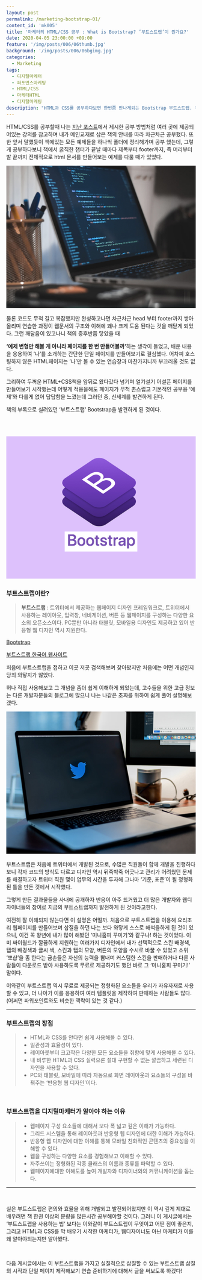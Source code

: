 ```yaml
---
layout: post
permalink: /marketing-bootstrap-01/
content_id: 'mk005'
title: '마케터의 HTML/CSS 공부 : What is Bootstrap? ’부트스트랩’이 뭔가요?'
date: 2020-04-05 23:00:00 +09:00
feature: '/img/posts/006/06thumb.jpg'
background: '/img/posts/006/06bgimg.jpg'
categories:
  - Marketing
tags:
  - 디지털마케터
  - 퍼포먼스마케팅
  - HTML/CSS
  - 마케터HTML
  - 디지털마케팅
description: "HTML과 CSS를 공부하다보면 한번쯤 만나게되는 Bootstrap 부트스트랩. 부트스트랩은 무엇이며 디지털마케터에게 부트스트랩의 의미는 무엇인지 알아보자."
---
```


 HTML/CSS를 공부할때 나는 [지난 포스트](https://have-been.com/marketing-HTML-02/)에서 제시한 공부 방법처럼 여러 곳에 제공되어있는 강의를 참고하며 내가 메인교재로 삼은 책의 안내를 따라 차근차근 공부했다. 또한 앞서 말했듯이 책에있는 모든 예제들을 하나씩 폴더에 정리해가며 공부 했는데, 그렇게 공부하다보니 책에서 굵직한 챕터가 끝날 때마다 제목부터 footer까지, 즉 머리부터 발 끝까지 전체적으로 html 문서를 만들어보는 예제를 다룰 때가 있었다.

![html이미지](/img/posts/006/01.jpg)

 물론 코드도 무척 길고 복잡했지만 완성하고나면 차근차근 head 부터 footer까지 쌓아 올리며 연습한 과정이 웹문서의 구조와 이해에 꽤나 크게 도움 된다는 것을 깨닫게 되었다. 그런 깨달음이 있고나니 책의 중후반쯤 닿았을 때

<B>‘예제 변형만 해볼 게 아니라 페이지를 한 번 만들어볼까'</b>하는 생각이 들었고, 배운 내용을 응용하여 ‘나’를 소개하는 간단한 단일 페이지를 만들어보기로 결심했다. 어차피 호스팅하지 않은 HTML페이지는 ‘나’만 볼 수 있는 연습장과 마찬가지니까 부끄러울 것도 없다.

 그리하여 두꺼운 HTML+CSS책을 앞뒤로 왔다갔다 넘기며 얼기설기 어설픈 페이지를 만들어보기 시작했는데 어떻게 적용을해도 페이지가 무척 촌스럽고 기본적인 공부용 ‘예제’와 다를게 없어 답답함을 느꼈는데 그러던 중, 신세계를 발견하게 된다.

책의 부록으로 실려있던 ‘부트스트랩’ Bootstrap을 발견하게 된 것이다.

<br>

<br>

![html이미지](/img/posts/006/02.jpg)

<h3>부트스트랩이란?</h3>

> <b>부트스트랩</b> : 트위터에서 제공하는 웹페이지 디자인 프레임워크로, 트위터에서 사용하는 레이아웃, 입력창, 네비게이션, 버튼 등 웹페이지를 구성하는 다양한 요소의 오픈소스이다. PC뿐만 아니라 태블릿, 모바일용 디자인도 제공하고 있어 반응형 웹 디자인 역시 지원한다.  

[Bootstrap](https://getbootstrap.com/)

[부트스트랩 한국어 웹사이트](http://bootstrapk.com/)

 처음에 부트스트랩을 접하고 이곳 저곳 검색해보며 찾아봤지만 처음에는 어떤 개념인지 당최 와닿지가 않았다.

허나 직접 사용해보고 그 개념을 좀더 쉽게 이해하게 되었는데, 고수들을 위한 고급 정보는 다른 개발자분들의 블로그에 많으니 나는 나같은 초짜를 위하여 쉽게 풀어 설명해보겠다.

![twitter이미지](/img/posts/006/03.jpg)

 부트스트랩은 처음에 트위터에서 개발된 것으로, 수많은 직원들이 함께 개발을 진행하다보니 각자 코드의 방식도 다르고 디자인 역시 뒤죽박죽 어긋나고 관리가 어려웠던 문제를 해결하고자 트위터 직원 몇이 업무외 시간을 투자해 그나마 ‘기준, 표준’이 될 정형화 된 틀을 만든 것에서 시작했다.

 그렇게 만든 결과물들을 사내에 공개하자 반응이 아주 뜨거웠고 더 많은 개발자와 웹디자이너들의 참여로 지금의 부트스트랩까지 발전하게 된 것이라고한다.



 여전히 잘 이해되지 않는다면 이 설명은 어떨까. 처음으로 부트스트랩을 이용해 요리조리 웹페이지를 만들어보며 삽질을 하던 나는 보다 와닿게 스스로 해석을하게 된 것이 있으니, 이건 꼭 왕년에 내가 많이 해봤던 ‘미니홈피 꾸미기’와 같구나! 하는 것이었다. 이미 싸이월드가 깔끔하게 지원하는 여러가지 디자인에서 내가 선택적으로 스킨 배경색, 탭의 배경색과 글씨 색, 스킨과 탭의 모양, 버튼의 모양을 수시로 바꿀 수 있었고 소위 ‘뽀샵’을 좀 한다는 금손들은 자신의 능력을 뽐내며 커스텀한 스킨을 판매하거나 다른 사람들이 다운로드 받아 사용하도록 무료로 제공하기도 했던 바로 그 ‘미니홈피 꾸미기!’ 말이다.



 이와같이 부트스트랩 역시 무료로 제공되는 정형화된 요소들을 우리가 자유자재로 사용할 수 있고, 더 나아가 이를 응용하여 여러 템플릿을 제작하여 판매하는 사람들도 많다. (어쩌면 파워포인트와도 비슷한 맥락이 있는 것 같다.)

<hr>

<h3> 부트스트랩의 장점</h3>

> * HTML과 CSS를 안다면 쉽게 사용해볼 수 있다.
> * 일관성과 효율성이 있다.
> * 레이아웃부터 크고작은 다양한 모든 요소들을 취향에 맞게 사용해볼 수 있다.
> * 내 비루한 HTML과 CSS 실력으론 절대 구현할 수 없는 깔끔하고 세련된 디자인을 사용할 수 있다.
> * PC와 태블릿, 모바일에 따라 자동으로 화면 레이아웃과 요소들의 구성을 바꿔주는 ‘반응형 웹 디자인’이다.

<br>

<h3> 부트스트랩을 디지털마케터가 알아야 하는 이유</h3>

> * 웹페이지 구성 요소들에 대해서 보다 폭 넓고 깊은 이해가 가능하다.
> * 그리드 시스템을 통해 레이아웃과 반응형 웹 디자인에 대한 이해가 가능하다.
> * 반응형 웹 디자인에 대한 이해를 통해 모바일 친화적인 콘텐츠의 중요성을 이해할 수 있다.
> * 웹을 구성하는 다양한 요소를 경험해보고 이해할 수 있다.
> * 자주쓰이는 정형화된 각종 클래스의 이름과 종류를 파악할 수 있다.
> * 웹페이지에대한 이해도를 높여 개발자와 디자이너와의 커뮤니케이션을 돕는다.

<hr>

<br>

 실은 부트스트랩은 편의와 효율을 위해 개발되고 발전되어왔지만 이 역시 깊게 제대로 배우려면 책 한권 이상의 분량을 많은시간 공부해야할 것이다. 그러니 이 게시글에서는 ‘부트스트랩을 사용하는 법’ 보다는 이와같이 부트스트랩이 무엇이고 어떤 점이 좋은지, 그리고 HTML과 CSS를 막 배우기 시작한 마케터가, 웹디자이너도 아닌 마케터가 이를 왜 알아야되는지만 알아봤다.

<br>

 다음 게시글에서는 이 부트스트랩을 가지고 실질적으로 삽질할 수 있는 부트스트랩 삽질의 시작과 단일 페이지 제작해보기 연습 준비하기에 대해서 글을 써보도록 하겠다!

<br>

<br>
